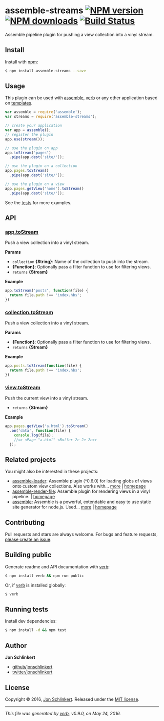 # assemble-streams [![NPM version](https://img.shields.io/npm/v/assemble-streams.svg?style=flat)](https://www.npmjs.com/package/assemble-streams) [![NPM downloads](https://img.shields.io/npm/dm/assemble-streams.svg?style=flat)](https://npmjs.org/package/assemble-streams) [![Build Status](https://img.shields.io/travis/assemble/assemble-streams.svg?style=flat)](https://travis-ci.org/assemble/assemble-streams)

Assemble pipeline plugin for pushing a view collection into a vinyl stream.

## Install

Install with [npm](https://www.npmjs.com/):

```sh
$ npm install assemble-streams --save
```

## Usage

This plugin can be used with [assemble](https://github.com/assemble/assemble), [verb](https://github.com/verbose/verb) or any other application based on [templates](https://github.com/jonschlinkert/templates).

```js
var assemble = require('assemble');
var streams = require('assemble-streams');

// create your application
var app = assemble();
// register the plugin
app.use(stream());

// use the plugin on app
app.toStream('pages')
  .pipe(app.dest('site/'));

// use the plugin on a collection
app.pages.toStream()
  .pipe(app.dest('site/'));

// use the plugin on a view
app.pages.getView('home').toStream()
  .pipe(app.dest('site/'));
```

See the [tests](./test.js) for more examples.

## API

### [app.toStream](index.js#L48)

Push a view collection into a vinyl stream.

**Params**

* `collection` **{String}**: Name of the collection to push into the stream.
* **{Function}**: Optionally pass a filter function to use for filtering views.
* `returns` **{Stream}**

**Example**

```js
app.toStream('posts', function(file) {
  return file.path !== 'index.hbs';
})
```

### [collection.toStream](index.js#L100)

Push a view collection into a vinyl stream.

**Params**

* **{Function}**: Optionally pass a filter function to use for filtering views.
* `returns` **{Stream}**

**Example**

```js
app.posts.toStream(function(file) {
  return file.path !== 'index.hbs';
})
```

### [view.toStream](index.js#L135)

Push the current view into a vinyl stream.

* `returns` **{Stream}**

**Example**

```js
app.pages.getView('a.html').toStream()
  .on('data', function(file) {
    console.log(file);
    //=> <Page "a.html" <Buffer 2e 2e 2e>>
  });
```

## Related projects

You might also be interested in these projects:

* [assemble-loader](https://www.npmjs.com/package/assemble-loader): Assemble plugin (^0.6.0) for loading globs of views onto custom view collections. Also works with… [more](https://www.npmjs.com/package/assemble-loader) | [homepage](https://github.com/assemble/assemble-loader)
* [assemble-render-file](https://www.npmjs.com/package/assemble-render-file): Assemble plugin for rendering views in a vinyl pipeline. | [homepage](https://github.com/assemble/assemble-render-file)
* [assemble](https://www.npmjs.com/package/assemble): Assemble is a powerful, extendable and easy to use static site generator for node.js. Used… [more](https://www.npmjs.com/package/assemble) | [homepage](https://github.com/assemble/assemble)

## Contributing

Pull requests and stars are always welcome. For bugs and feature requests, [please create an issue](https://github.com/assemble/assemble-streams/issues/new).

## Building public

Generate readme and API documentation with [verb](https://github.com/verbose/verb):

```sh
$ npm install verb && npm run public
```

Or, if [verb](https://github.com/verbose/verb) is installed globally:

```sh
$ verb
```

## Running tests

Install dev dependencies:

```sh
$ npm install -d && npm test
```

## Author

**Jon Schlinkert**

* [github/jonschlinkert](https://github.com/jonschlinkert)
* [twitter/jonschlinkert](http://twitter.com/jonschlinkert)

## License

Copyright © 2016, [Jon Schlinkert](https://github.com/jonschlinkert).
Released under the [MIT license](https://github.com/assemble/assemble-streams/blob/master/LICENSE).

***

_This file was generated by [verb](https://github.com/verbose/verb), v0.9.0, on May 24, 2016._
